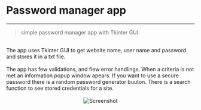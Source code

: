 # **Password manager app**
___
> simple password manager app with Tkinter GUI:
<br>
<a>The app uses Tkinter GUI to get website name, user name and password and stores it in a txt file. </a>
<br>
<br>
<a> The app has few validations, and fiew error handlings. When a criteria is not met an information popup window apears. If you want to use a secure password there is a random password generator buuton. There is a search function to see stored credentials for a site. </a>
<br></br>
<div id="screenshot" align="center">
<a>
  <img src="https://github.com/DelyanNikolov/Small_Projects/assets/145500850/6c61fbc3-6e6a-4bf9-bd03-2047bc3700d9" alt="Screenshot" align="center">
</a>
